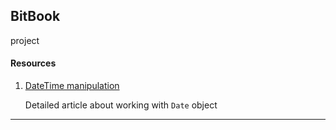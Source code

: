 ## BitBook
project


#### Resources
1. [DateTime manipulation](https://www.toptal.com/software/definitive-guide-to-datetime-manipulation)

    Detailed article about working with `Date` object

---
